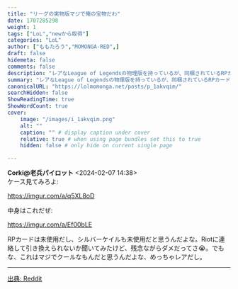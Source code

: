 ```yaml
---
title: "リーグの実物版マジで俺の宝物だわ"
date: 1707285298
weight: 1
tags: ["LoL","newから取得"]
categories: "LoL"
author: ["ももたろう","MOMONGA-RED",]
draft: false
hidemeta: false 
comments: false
description: "レアなLeague of Legendsの物理版を持っているが、同梱されているRPカードやSilver Kayleのコードを利用できないという投稿。"
summary: "レアなLeague of Legendsの物理版を持っているが、同梱されているRPカードやSilver Kayleのコードを利用できないという投稿。"
canonicalURL: "https://lolmomonga.net/posts/p_1akvqim/"
searchHidden: false
ShowReadingTime: true
ShowWordCount: true
cover:
    image: "/images/i_1akvqim.png"
    alt: ""
    caption: "" # display caption under cover
    relative: true # when using page bundles set this to true
    hidden: false # only hide on current single page

---
```

**Corki@老兵パイロット** <2024-02-07 14:38>  
ケース見てみろよ:

https://imgur.com/a/q5XL8oD

中身はこれだぜ:

https://imgur.com/a/Ef00bLE

RPカードは未使用だし、シルバーケイルも未使用だと思うんだよな。Riotに連絡して引き換えられないか聞いてみたけど、残念ながらダメだってさ😭。でもな、これはマジでクールなもんだと思うんだよな、めっちゃレアだし。  

---




[出典: Reddit](https://www.reddit.com//r/leagueoflegends/comments/1akvqim/my_physical_copy_of_league_is_honestly_one_of_my/)
